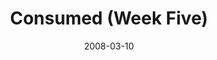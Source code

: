 ---
layout: music 
title: "Consumed (Week Five)"
series: "Consumed"
date: 2008-03-10 
description: "Gary Haugen discusses how prayer has been the foundation for the work of International Justice Mission."
audio: "http://s3.amazonaws.com/crossroadsaudiomessages/Consumed5-030908.mp3"
audio-duration: "48:12"
src: "http://www.crossroads.net/players/media/series/consumed225.jpg"
---